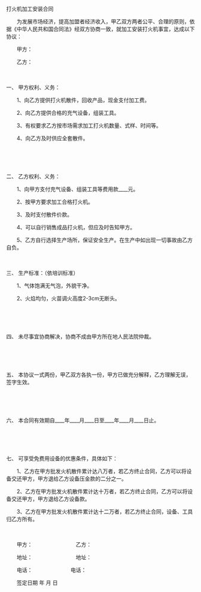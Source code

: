 



打火机加工安装合同



 

　　为发展市场经济，提高加盟者经济收入，甲乙双方两者公平、合理的原则，依据《中华人民共和国合同法》经双方协商一致，就加工安装打火机事宜，达成以下协议：　　

　　甲方：

　　乙方：

　　

一、
甲方权利、义务：

　　1、向乙方提供打火机散件，回收产品，现金支付加工费。

　　2、向乙方提供合格的充气设备，组装工具。

　　3、有权要求乙方按市场需求加工打火机数量、式样、时间等。

　　4、向乙方及时供应全套散件。

　　

　　

二、
乙方权利、义务：

　　1、向甲方支付充气设备、组装工具等费用款____元。

　　2、按甲方要求加工合格打火机。

　　3、及时支付散件价款。

　　4、可以自行销售成品打火机，但应及时告知甲方。

　　5、乙方自行选择生产场所，保证安全生产。在生产中如出现一切事故由乙方自负。

　　

三、
生产标准：（依培训标准）

　　1、气体饱满无气泡，外貌干净。

　　2、火焰均匀，火苗调火高度2-3cm无断头。

　　

　　

四、
未尽事宜协商解决，协商不成由甲方所在地人民法院仲裁。

　　

　　

五、
本协议一式两份，甲乙双方各执一份，甲方已做充分解释，乙方理解无误，签字生效。

　　

　　

六、
本合同有效期自____年____月____日至____年____月____日止。

　　

　　

七、
可享受免费用设备的优惠条件，具体如下：

　　1、乙方在甲方批发火机散件累计达八万者，若乙方终止合同，乙方可以将设备交还甲方，甲方退给乙方设备压金款的二分之一。

　　2、乙方在甲方批发火机散件累计达十万者，若乙方终止合同，乙方可以将设备交还甲方，甲方退给乙方设备款。

　　3、乙方在甲方批发火机散件累计达十二万者，若乙方终止合同，设备、工具归乙方所有。　　

　　

　　甲方：　　　　　　　　 乙方：

　　地址：　　　　　　　　 地址：

　　电话：　　　　　　　 电话：

　　签定日期 年 月 日
